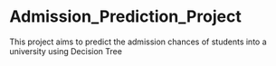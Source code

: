 # Admission_Prediction_Project
This project aims to predict the admission chances of students into a university using Decision Tree
